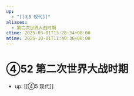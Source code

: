 ```yaml
---
up:
  - "[[④5 现代]]"
aliases:
  - 第二次世界大战时期
ctime: 2025-03-01T13:28:34+08:00
mtime: 2025-10-01T11:40:36+08:00
---
```


# ④52 第二次世界大战时期

- up: [[④5 现代]]

